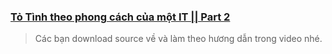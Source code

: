 ### [Tỏ Tình theo phong cách của một IT || Part 2](https://youtu.be/JBEzJTogHCM)
> Các bạn download source về và làm theo hương dẫn trong video nhé.

